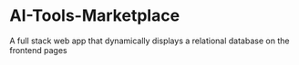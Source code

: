 # AI-Tools-Marketplace
A full stack web app that dynamically displays a relational database on the frontend pages
